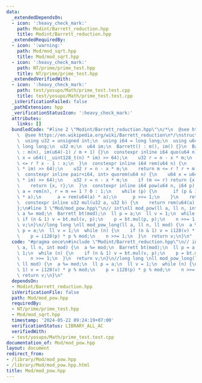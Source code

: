 ```yaml
---
data:
  _extendedDependsOn:
  - icon: ':heavy_check_mark:'
    path: Modint/Barrett_reduction.hpp
    title: Modint/Barrett_reduction.hpp
  _extendedRequiredBy:
  - icon: ':warning:'
    path: Mod/mod_sqrt.hpp
    title: Mod/mod_sqrt.hpp
  - icon: ':heavy_check_mark:'
    path: NT/prime/prime_test.hpp
    title: NT/prime/prime_test.hpp
  _extendedVerifiedWith:
  - icon: ':heavy_check_mark:'
    path: test/yosupo/Math/prime_test.test.cpp
    title: test/yosupo/Math/prime_test.test.cpp
  _isVerificationFailed: false
  _pathExtension: hpp
  _verificationStatusIcon: ':heavy_check_mark:'
  attributes:
    links: []
  bundledCode: "#line 2 \"Modint/Barrett_reduction.hpp\"\n/*\n  @see https://nyaannyaan.github.io/library/modint/barrett-reduction.hpp\n\
    \  @see https://en.wikipedia.org/wiki/Barrett_reduction\n*/\nstruct Barrett {\n\
    \  using u32 = unsigned int;\n  using i64 = long long;\n  using u64 = unsigned\
    \ long long;\n  u32 m;\n  u64 im;\n  Barrett() : m(), im() {}\n  Barrett(int n)\
    \ : m(n), im(u64(-1) / m + 1) {}\n  constexpr inline i64 quo(u64 n) {\n    u64\
    \ x = u64((__uint128_t(n) * im) >> 64);\n    u32 r = n - x * m;\n    return m\
    \ <= r ? x - 1 : x;\n  }\n  constexpr inline i64 rem(u64 n) {\n    u64 x = u64((__uint128_t(n)\
    \ * im) >> 64);\n    u32 r = n - x * m;\n    return m <= r ? r + m : r;\n  }\n\
    \  constexpr inline pair<i64, int> quorem(u64 n) {\n    u64 x = u64((__uint128_t(n)\
    \ * im) >> 64);\n    u32 r = n - x * m;\n    if (m <= r) return {x - 1, r + m};\n\
    \    return {x, r};\n  }\n  constexpr inline i64 pow(u64 n, i64 p) {\n    u32\
    \ a = rem(n), r = m == 1 ? 0 : 1;\n    while (p) {\n      if (p & 1) r = rem(u64(r)\
    \ * a);\n      a = rem(u64(a) * a);\n      p >>= 1;\n    }\n    return r;\n  }\n\
    \  constexpr inline u32 mul(u32 a, u32 b) {\n    return rem(u64(a) * b);\n  }\n\
    };\n#line 3 \"Mod/mod_pow.hpp\"\n// int\nll mod_pow(ll a, ll n, int mod) {\n \
    \ a %= mod;\n  Barrett bt(mod);\n  ll p = a;\n  ll v = 1;\n  while (n) {\n   \
    \ if (n & 1) v = bt.mul(v, p);\n    p = bt.mul(p, p);\n    n >>= 1;\n  }\n  return\
    \ v;\n}\n//long long \nll mod_pow_long(ll a, ll n, ll mod) {\n  a %= mod;\n  ll\
    \ p = a;\n  ll v = 1;\n  while (n) {\n    if (n & 1) v = i128(v) * p % mod;\n\
    \    p = i128(p) * p % mod;\n    n >>= 1;\n  }\n  return v;\n}\n"
  code: "#pragma once\n#include \"Modint/Barrett_reduction.hpp\"\n// int\nll mod_pow(ll\
    \ a, ll n, int mod) {\n  a %= mod;\n  Barrett bt(mod);\n  ll p = a;\n  ll v =\
    \ 1;\n  while (n) {\n    if (n & 1) v = bt.mul(v, p);\n    p = bt.mul(p, p);\n\
    \    n >>= 1;\n  }\n  return v;\n}\n//long long \nll mod_pow_long(ll a, ll n,\
    \ ll mod) {\n  a %= mod;\n  ll p = a;\n  ll v = 1;\n  while (n) {\n    if (n &\
    \ 1) v = i128(v) * p % mod;\n    p = i128(p) * p % mod;\n    n >>= 1;\n  }\n \
    \ return v;\n}\n"
  dependsOn:
  - Modint/Barrett_reduction.hpp
  isVerificationFile: false
  path: Mod/mod_pow.hpp
  requiredBy:
  - NT/prime/prime_test.hpp
  - Mod/mod_sqrt.hpp
  timestamp: '2024-05-22 09:24:19+07:00'
  verificationStatus: LIBRARY_ALL_AC
  verifiedWith:
  - test/yosupo/Math/prime_test.test.cpp
documentation_of: Mod/mod_pow.hpp
layout: document
redirect_from:
- /library/Mod/mod_pow.hpp
- /library/Mod/mod_pow.hpp.html
title: Mod/mod_pow.hpp
---
```

